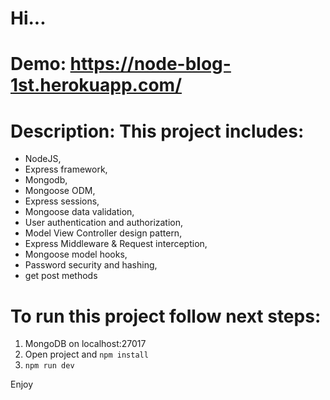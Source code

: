 # Hi...

# Demo: https://node-blog-1st.herokuapp.com/

# Description: This project includes:
- NodeJS,
- Express framework,
- Mongodb,
- Mongoose ODM,
- Express sessions,
- Mongoose data validation,
- User authentication and authorization,
- Model View Controller design pattern,
- Express Middleware & Request interception,
- Mongoose model hooks,
- Password security and hashing,
- get post methods

# To run this project follow next steps:

1. MongoDB on localhost:27017
2. Open project and `npm install`
3. `npm run dev`

Enjoy
